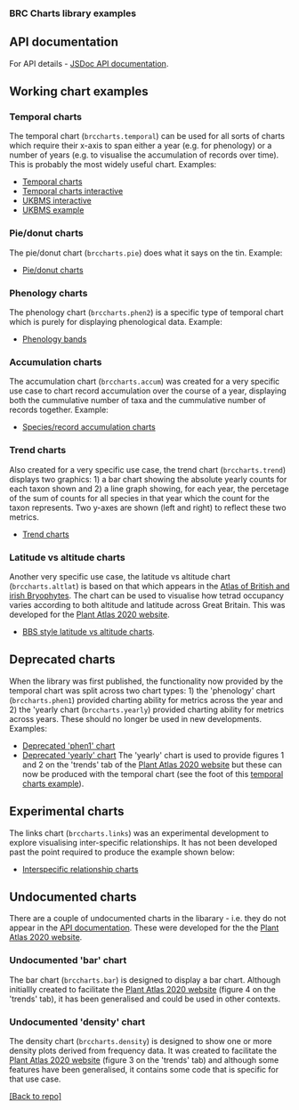 ### BRC Charts library examples

## API documentation
For API details - [JSDoc API documentation](https://biologicalrecordscentre.github.io/brc-charts/docs/api/).

## Working chart examples

### Temporal charts
The temporal chart (`brccharts.temporal`) can be used for all sorts of charts which require 
their x-axis to span either a year (e.g. for phenology) or a number of years (e.g. to visualise
the accumulation of records over time). This is probably the most widely useful chart. Examples:
- [Temporal charts](example-8.html)
- [Temporal charts interactive](example-9.html)
- [UKBMS interactive](example-ukbms-1.html)
- [UKBMS example](example-ukbms-2.html)

### Pie/donut charts
The pie/donut chart (`brccharts.pie`) does what it says on the tin. Example:
- [Pie/donut charts](example-1.html)

### Phenology charts
The phenology chart (`brccharts.phen2`) is a specific type of temporal chart which
is purely for displaying phenological data. Example:
- [Phenology bands](example-10.html)

### Accumulation charts
The accumulation chart (`brccharts.accum`) was created for a very specific use case to chart record accumulation
over the course of a year, displaying both the cummulative number of taxa and
the cummulative number of records together. Example:
- [Species/record accumulation charts](example-3.html)

### Trend charts
Also created for a very specific use case, the trend chart (`brccharts.trend`) displays two graphics: 1) a bar 
chart showing the absolute yearly counts for each taxon shown and 2) a line graph showing, 
for each year, the percetage of the sum of counts for all species in that year 
which the count for the taxon represents. Two y-axes are shown (left and right) to reflect these
two metrics.
- [Trend charts](example-5.html)

### Latitude vs altitude charts
Another very specific use case, the latitude vs altitude chart (`brccharts.altlat`) is based on that which appears in the 
[Atlas of British and irish Bryophytes](https://www.britishbryologicalsociety.org.uk/publications/atlas-of-british-and-irish-bryophytes/).
The chart can be used to visualise how tetrad occupancy varies according to both altitude and latitude across Great Britain. This was developed for the [Plant Atlas 2020 website](https://plantatlas2020.org/).
- [BBS style latitude vs altitude charts](example-7.html). 

## Deprecated charts
When the library was first published, the functionality now provided by the temporal chart
was split across two chart types: 1) the 'phenology' chart (`brccharts.phen1`) provided charting ability for metrics
across the year and 2) the 'yearly chart (`brccharts.yearly`) provided charting ability for metrics across years. These
should no longer be used in new developments. Examples:
- [Deprecated 'phen1' chart](example-2.html)
- [Deprecated 'yearly' chart](example-6.html)
The 'yearly' chart is used to provide figures 1 and 2 on the 'trends' tab of the [Plant Atlas 2020 website](https://plantatlas2020.org/)
but these can now be produced with the temporal chart (see the foot of this [temporal charts example](example-8.html)).

## Experimental charts
The links chart (`brccharts.links`) was an experimental development to explore visualising inter-specific relationships.
It has not been developed past the point required to produce the example shown below:
- [Interspecific relationship charts](example-4.html)

## Undocumented charts
There are a couple of undocumented charts in the libarary - i.e. they do not appear in 
the [API documentation](https://biologicalrecordscentre.github.io/brc-charts/docs/api/). 
These were developed for the the [Plant Atlas 2020 website](https://plantatlas2020.org/).

### Undocumented 'bar' chart
The bar chart (`brccharts.bar`) is designed to display a bar chart.
Although initiallly created to facilitate the [Plant Atlas 2020 website](https://plantatlas2020.org/)
(figure 4 on the 'trends' tab),
it has been generalised and could be used in other contexts.

### Undocumented 'density' chart
The density chart (`brccharts.density`) is designed to show one or more density plots
derived from frequency data.
It was created to facilitate the [Plant Atlas 2020 website](https://plantatlas2020.org/)
(figure 3 on the 'trends' tab)
and although some features have been generalised, it contains some
code that is specific for that use case.

[[Back to repo]](https://github.com/BiologicalRecordsCentre/brc-charts)










